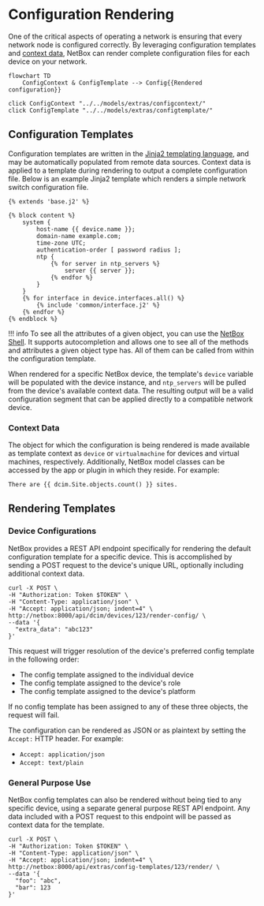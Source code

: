 # Configuration Rendering

One of the critical aspects of operating a network is ensuring that every network node is configured correctly. By leveraging configuration templates and [context data](./context-data.md), NetBox can render complete configuration files for each device on your network.

```mermaid
flowchart TD
    ConfigContext & ConfigTemplate --> Config{{Rendered configuration}}

click ConfigContext "../../models/extras/configcontext/"
click ConfigTemplate "../../models/extras/configtemplate/"
```

## Configuration Templates

Configuration templates are written in the [Jinja2 templating language](https://jinja.palletsprojects.com/), and may be automatically populated from remote data sources. Context data is applied to a template during rendering to output a complete configuration file. Below is an example Jinja2 template which renders a simple network switch configuration file.

```jinja2
{% extends 'base.j2' %}

{% block content %}
    system {
        host-name {{ device.name }};
        domain-name example.com;
        time-zone UTC;
        authentication-order [ password radius ];
        ntp {
            {% for server in ntp_servers %}
                server {{ server }};
            {% endfor %}
        }
    }
    {% for interface in device.interfaces.all() %}
        {% include 'common/interface.j2' %}
    {% endfor %}
{% endblock %}
```

!!! info
    To see all the attributes of a given object, you can use the [NetBox Shell](../administration/netbox-shell.md). It supports autocompletion and allows one to see all of the methods and attributes a given object type has. All of them can be called from within the configuration template.

When rendered for a specific NetBox device, the template's `device` variable will be populated with the device instance, and `ntp_servers` will be pulled from the device's available context data. The resulting output will be a valid configuration segment that can be applied directly to a compatible network device.

### Context Data

The object for which the configuration is being rendered is made available as template context as `device` or `virtualmachine` for devices and virtual machines, respectively. Additionally, NetBox model classes can be accessed by the app or plugin in which they reside. For example:

```
There are {{ dcim.Site.objects.count() }} sites.
```

## Rendering Templates

### Device Configurations

NetBox provides a REST API endpoint specifically for rendering the default configuration template for a specific device. This is accomplished by sending a POST request to the device's unique URL, optionally including additional context data.

```no-highlight
curl -X POST \
-H "Authorization: Token $TOKEN" \
-H "Content-Type: application/json" \
-H "Accept: application/json; indent=4" \
http://netbox:8000/api/dcim/devices/123/render-config/ \
--data '{
  "extra_data": "abc123"
}'
```

This request will trigger resolution of the device's preferred config template in the following order:

* The config template assigned to the individual device
* The config template assigned to the device's role
* The config template assigned to the device's platform

If no config template has been assigned to any of these three objects, the request will fail.

The configuration can be rendered as JSON or as plaintext by setting the `Accept:` HTTP header. For example:

* `Accept: application/json`
* `Accept: text/plain`

### General Purpose Use

NetBox config templates can also be rendered without being tied to any specific device, using a separate general purpose REST API endpoint. Any data included with a POST request to this endpoint will be passed as context data for the template.

```no-highlight
curl -X POST \
-H "Authorization: Token $TOKEN" \
-H "Content-Type: application/json" \
-H "Accept: application/json; indent=4" \
http://netbox:8000/api/extras/config-templates/123/render/ \
--data '{
  "foo": "abc",
  "bar": 123
}'
```
